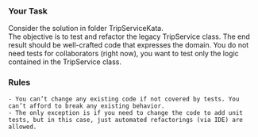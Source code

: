 ### Your Task

Consider the solution in folder TripServiceKata.  
The objective is to test and refactor the legacy TripService class. The end result should be well-crafted code that expresses the domain. You do not need tests for collaborators (right now), you want to test only the logic contained in the TripService class.

### Rules

    - You can’t change any existing code if not covered by tests. You can’t afford to break any existing behavior.
    - The only exception is if you need to change the code to add unit tests, but in this case, just automated refactorings (via IDE) are allowed.
